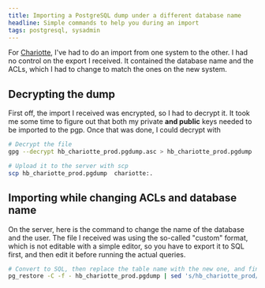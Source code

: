 ```yaml
---
title: Importing a PostgreSQL dump under a different database name
headline: Simple commands to help you during an import
tags: postgresql, sysadmin
---
```


For [Chariotte](https://chariotte.fr), I've had to do an import from one system to the other. I had no control on the export I received. It contained the database name and the ACLs, which I had to change to match the ones on the new system.

## Decrypting the dump

First off, the import I received was encrypted, so I had to decrypt it. It took me some time to figure out that both my private **and public** keys needed to be imported to the pgp. Once that was done, I could decrypt with

```bash
# Decrypt the file
gpg --decrypt hb_chariotte_prod.pgdump.asc > hb_chariotte_prod.pgdump

# Upload it to the server with scp
scp hb_chariotte_prod.pgdump  chariotte:.
```

## Importing while changing ACLs and database name

On the server, here is the command to change the name of the database and the user. The file I received was using the so-called "custom" format, which is not editable with a simple editor, so you have to export it to SQL first, and then edit it before running the actual queries.

```bash
# Convert to SQL, then replace the table name with the new one, and finally run the SQL statements.
pg_restore -C -f - hb_chariotte_prod.pgdump | sed 's/hb_chariotte_prod/chariotte_temp/g' | psql -U chariotte_temp -d chariotte_temp -h yourhost
```